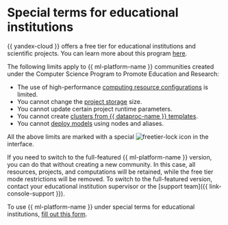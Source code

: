 # Special terms for educational institutions

{{ yandex-cloud }} offers a free tier for educational institutions and scientific projects. You can learn more about this program [here](/datasphere-education-program).

The following limits apply to {{ ml-platform-name }} communities created under the Computer Science Program to Promote Education and Research:

* The use of high-performance [computing resource configurations](configurations.md) is limited.
* You cannot change the [project storage](project.md#storage) size.
* You cannot update certain project runtime parameters.
* You cannot create [clusters from {{ dataproc-name }} templates](data-proc-template.md).
* You cannot [deploy models](deploy/index.md) using nodes and aliases.

All the above limits are marked with a special ![freetier-lock](../../_assets/datasphere/lock-yellow.svg) icon in the interface.

If you need to switch to the full-featured {{ ml-platform-name }} version, you can do that without creating a new community. In this case, all resources, projects, and computations will be retained, while the free tier mode restrictions will be removed. To switch to the full-featured version, contact your educational institution supervisor or the [support team]({{ link-console-support }}).

To use {{ ml-platform-name }} under special terms for educational institutions, [fill out this form](#datasphere-edu-form).